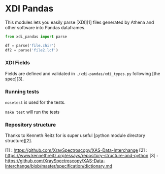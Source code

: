 XDI Pandas
========================

This modules lets you easily parse [XDI][1] files generated
by Athena and other software into Pandas dataframes.

```python
from xdi_pandas import parse

df = parse('file.chir')
df2 = parse('file2.lcf')
```

### XDI Fields

Fields are defined and validated in `./xdi-pandas/xdi_types.py` following
[the spec][3].

### Running tests

`nosetest` is used for the tests.

`make test` will run the tests

### Repository structure

Thanks to Kenneth Reitz for is super useful [python module directory structure][2].

[1] : https://github.com/XraySpectroscopy/XAS-Data-Interchange
[2] : https://www.kennethreitz.org/essays/repository-structure-and-python
[3] : https://github.com/XraySpectroscopy/XAS-Data-Interchange/blob/master/specification/dictionary.md
